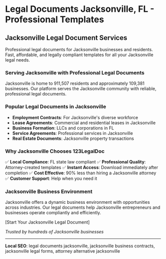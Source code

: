 # Legal Documents Jacksonville, FL - Professional Templates

## Jacksonville Legal Document Services

Professional legal documents for Jacksonville businesses and residents. Fast, affordable, and legally compliant templates for all your Jacksonville legal needs.

### Serving Jacksonville with Professional Legal Documents

Jacksonville is home to 911,507 residents and approximately 109,381 businesses. Our platform serves the Jacksonville community with reliable, professional legal documents.

### Popular Legal Documents in Jacksonville

- **Employment Contracts**: For Jacksonville's diverse workforce
- **Lease Agreements**: Commercial and residential leases in Jacksonville
- **Business Formation**: LLCs and corporations in FL
- **Service Agreements**: Professional services in Jacksonville
- **Real Estate Documents**: Jacksonville property transactions

### Why Jacksonville Chooses 123LegalDoc

✅ **Local Compliance**: FL state law compliant
✅ **Professional Quality**: Attorney-created templates
✅ **Instant Access**: Download immediately after completion
✅ **Cost Effective**: 90% less than hiring a Jacksonville attorney
✅ **Customer Support**: Help when you need it

### Jacksonville Business Environment

Jacksonville offers a dynamic business environment with opportunities across industries. Our legal documents help Jacksonville entrepreneurs and businesses operate compliantly and efficiently.

[Start Your Jacksonville Legal Document]

*Trusted by hundreds of Jacksonville businesses*

---

**Local SEO**: legal documents jacksonville, jacksonville business contracts, jacksonville legal forms, attorney alternative jacksonville
